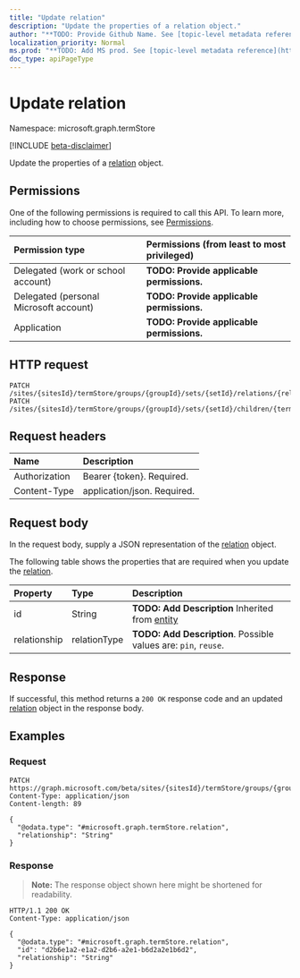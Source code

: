 ```yaml
---
title: "Update relation"
description: "Update the properties of a relation object."
author: "**TODO: Provide Github Name. See [topic-level metadata reference](https://msgo.azurewebsites.net/add/document/guidelines/metadata.html#topic-level-metadata)**"
localization_priority: Normal
ms.prod: "**TODO: Add MS prod. See [topic-level metadata reference](https://msgo.azurewebsites.net/add/document/guidelines/metadata.html#topic-level-metadata)**"
doc_type: apiPageType
---
```


# Update relation
Namespace: microsoft.graph.termStore

[!INCLUDE [beta-disclaimer](../../includes/beta-disclaimer.md)]

Update the properties of a [relation](../resources/termstore-relation.md) object.

## Permissions
One of the following permissions is required to call this API. To learn more, including how to choose permissions, see [Permissions](/graph/permissions-reference).

|Permission type|Permissions (from least to most privileged)|
|:---|:---|
|Delegated (work or school account)|**TODO: Provide applicable permissions.**|
|Delegated (personal Microsoft account)|**TODO: Provide applicable permissions.**|
|Application|**TODO: Provide applicable permissions.**|

## HTTP request

<!-- {
  "blockType": "ignored"
}
-->
``` http
PATCH /sites/{sitesId}/termStore/groups/{groupId}/sets/{setId}/relations/{relationId}
PATCH /sites/{sitesId}/termStore/groups/{groupId}/sets/{setId}/children/{termId}/relations/{relationId}
```

## Request headers
|Name|Description|
|:---|:---|
|Authorization|Bearer {token}. Required.|
|Content-Type|application/json. Required.|

## Request body
In the request body, supply a JSON representation of the [relation](../resources/termstore-relation.md) object.

The following table shows the properties that are required when you update the [relation](../resources/termstore-relation.md).

|Property|Type|Description|
|:---|:---|:---|
|id|String|**TODO: Add Description** Inherited from [entity](../resources/termstore-entity.md)|
|relationship|relationType|**TODO: Add Description**. Possible values are: `pin`, `reuse`.|



## Response

If successful, this method returns a `200 OK` response code and an updated [relation](../resources/termstore-relation.md) object in the response body.

## Examples

### Request
<!-- {
  "blockType": "request",
  "name": "update_relation"
}
-->
``` http
PATCH https://graph.microsoft.com/beta/sites/{sitesId}/termStore/groups/{groupId}/sets/{setId}/relations/{relationId}
Content-Type: application/json
Content-length: 89

{
  "@odata.type": "#microsoft.graph.termStore.relation",
  "relationship": "String"
}
```


### Response
>**Note:** The response object shown here might be shortened for readability.
<!-- {
  "blockType": "response",
  "truncated": true
}
-->
``` http
HTTP/1.1 200 OK
Content-Type: application/json

{
  "@odata.type": "#microsoft.graph.termStore.relation",
  "id": "d2b6e1a2-e1a2-d2b6-a2e1-b6d2a2e1b6d2",
  "relationship": "String"
}
```


